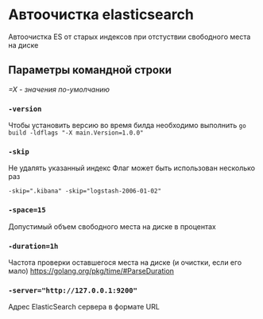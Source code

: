# Автоочистка elasticsearch
Автоочистка ES от старых индексов при отстуствии свободного места на диске

## Параметры командной строки
_=X - значения по-умолчанию_


### `-version`
Чтобы установить версию во время билда необходимо выполнить `go build -ldflags "-X main.Version=1.0.0"`


### `-skip`
Не удалять указанный индекс
Флаг может быть использован несколько раз

    -skip=".kibana" -skip="logstash-2006-01-02"


### `-space=15`
Допустимый объем свободного места на диске в процентах


### `-duration=1h`
Частота проверки оставшегося места на диске (и очистки, если его мало)
https://golang.org/pkg/time/#ParseDuration


### `-server="http://127.0.0.1:9200"`
Адрес ElasticSearch сервера в формате URL